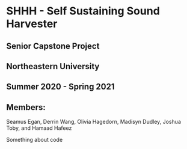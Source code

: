 # SHHH - Self Sustaining Sound Harvester
## Senior Capstone Project
## Northeastern University
## Summer 2020 - Spring 2021
## Members:
Seamus Egan, Derrin Wang, Olivia Hagedorn, Madisyn Dudley, Joshua Toby, and Hamaad Hafeez

Something about code
